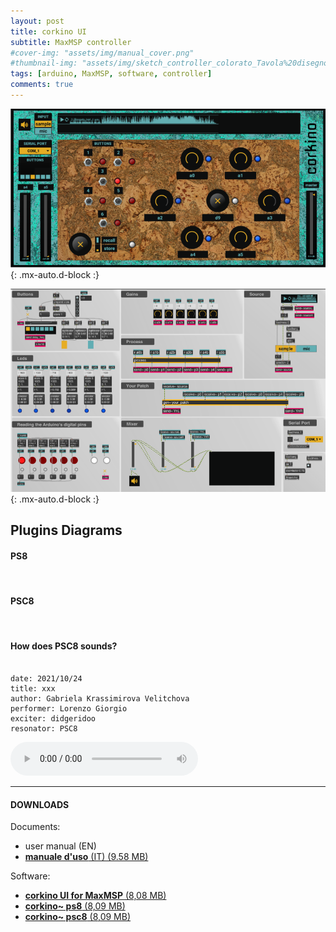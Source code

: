 ```yaml
---
layout: post
title: corkino UI
subtitle: MaxMSP controller
#cover-img: "assets/img/manual_cover.png"
#thumbnail-img: "assets/img/sketch_controller_colorato_Tavola%20disegno%201.png"
tags: [arduino, MaxMSP, software, controller]
comments: true
---
```


![](https://github.com/Velitch/velitch/blob/main/assets/img/img_maxmsp/presentation~%20corkino_ui.png?raw=true){: .mx-auto.d-block :}

![](https://github.com/Velitch/velitch/blob/main/assets/img/img_maxmsp/dsp~%20corkino_ui.png?raw=true){: .mx-auto.d-block :}

## Plugins Diagrams

#### PS8

<img src="https://velitch.github.io/velitch/assets/img/diagrams/ps8_m1.png" alt=""/>

<img src="https://velitch.github.io/velitch/assets/img/diagrams/ps8_m2.png" alt=""/>

#### PSC8

<img src="https://velitch.github.io/velitch/assets/img/diagrams/psc8_m1.png" alt=""/>

<img src="https://velitch.github.io/velitch/assets/img/diagrams/psc8_m2.png" alt=""/>

#### How does PSC8 sounds?

```

date: 2021/10/24
title: xxx
author: Gabriela Krassimirova Velitchova
performer: Lorenzo Giorgio
exciter: didgeridoo
resonator: PSC8

```

<audio controls controlsList="nodownload noplaybackrate">
  <source src="https://velitch.github.io/velitch/assets/audio/20211024_pc8_didgeridoo.mp3" type="audio/mp3">
Your browser does not support the audio element.
   </audio>

______________

#### DOWNLOADS

Documents:

- user manual (EN)
- <a href="https://velitch.github.io/velitch/assets/maxmsp_tools/plugin/corkino/corkino_user_manual.pdf">**manuale d'uso** (IT) (9.58 MB)<a/>


Software:

- <a href="https://velitch.github.io/velitch/assets/maxmsp_tools/plugin/corkino/corkino_ui.zip">**corkino UI for MaxMSP** (8,08 MB)<a/>
- <a href="https://velitch.github.io/velitch/assets/maxmsp_tools/plugin/corkino/corkino_ps8.zip">**corkino~ ps8** (8,09 MB)<a/>
- <a href="https://velitch.github.io/velitch/assets/maxmsp_tools/plugin/corkino/corkino_ps8.zip">**corkino~ psc8** (8,09 MB)<a/>
